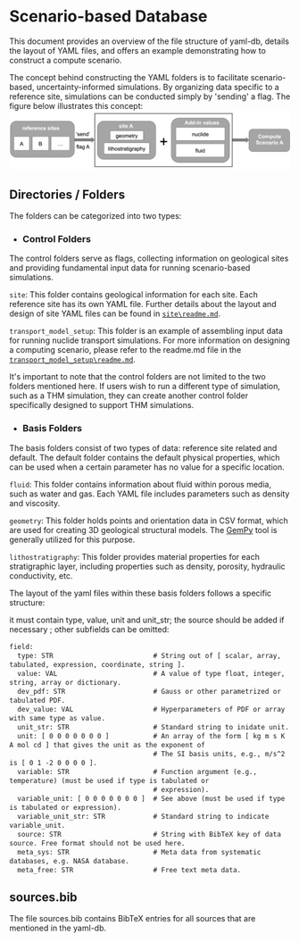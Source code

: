 # Scenario-based Database
This document provides an overview of the file structure of yaml-db, details the layout of YAML files, and offers an 
example demonstrating how to construct a compute scenario.

The concept behind constructing the YAML folders is to facilitate scenario-based, uncertainty-informed simulations. By 
organizing data specific to a reference site, simulations can be conducted simply by 'sending' a flag. The figure below 
illustrates this concept:  
![](compute_scenario.png)

## Directories / Folders
The folders can be categorized into two types:
* ### Control Folders
The control folders serve as flags, collecting information on geological sites and providing fundamental input data for 
running scenario-based simulations.  

`site`: This folder contains geological information for each site. Each reference site has its own YAML file. Further 
details about the layout and design of site YAML files can be found in [`site\readme.md`](./site/readme.md).

`transport_model_setup`: This folder is an example of assembling input data for running nuclide transport simulations. 
For more information on designing a computing scenario, please refer to the readme.md file in the [`transport_model_setup\readme.md`](./transport_model_setup/readme.md).  

It's important to note that the control folders are not limited to the two folders mentioned here. If users wish to run 
a different type of simulation, such as a THM simulation, they can create another control folder specifically designed 
to support THM simulations.

* ### Basis Folders
The basis folders consist of two types of data: reference site related and default. The default folder contains the 
default physical properties, which can be used when a certain parameter has no value for a specific location.

`fluid`: This folder contains information about fluid within porous media, such as water and gas. Each YAML file includes 
parameters such as density and viscosity.

`geometry`: This folder holds points and orientation data in CSV format, which are used for creating 3D geological 
structural models. The [GemPy](https://www.gempy.org/) tool is generally utilized for this purpose.

`lithostratigraphy`:  This folder provides material properties for each stratigraphic layer,  including properties such 
as density, porosity, hydraulic conductivity, etc.  

The layout of the yaml files within these basis folders follows a specific structure:

it must contain type, value, unit and unit_str; the source should be added if necessary ; other subfields can be omitted:

```
field:
  type: STR                         # String out of [ scalar, array, tabulated, expression, coordinate, string ].
  value: VAL                        # A value of type float, integer, string, array or dictionary.
  dev_pdf: STR                      # Gauss or other parametrized or tabulated PDF.
  dev_value: VAL                    # Hyperparameters of PDF or array with same type as value.
  unit_str: STR                     # Standard string to inidate unit.
  unit: [ 0 0 0 0 0 0 0 ]           # An array of the form [ kg m s K A mol cd ] that gives the unit as the exponent of  
                                    # The SI basis units, e.g., m/s^2 is [ 0 1 -2 0 0 0 0 ].
  variable: STR                     # Function argument (e.g., temperature) (must be used if type is tabulated or 
                                    # expression).
  variable_unit: [ 0 0 0 0 0 0 0 ]  # See above (must be used if type is tabulated or expression).
  variable_unit_str: STR            # Standard string to indicate variable_unit.
  source: STR                       # String with BibTeX key of data source. Free format should not be used here.
  meta_sys: STR                     # Meta data from systematic databases, e.g. NASA database.
  meta_free: STR                    # Free text meta data.
```

## sources.bib
The file sources.bib contains BibTeX entries for all sources that are mentioned in the yaml-db.